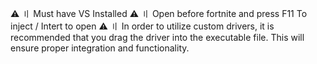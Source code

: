 ⚠️ 〢 Must have VS Installed
⚠️ 〢 Open before fortnite and press F11 To inject / Intert to open
⚠️ 〢 In order to utilize custom drivers, it is recommended that you drag the driver into the executable file. This will ensure proper integration and functionality.